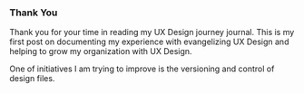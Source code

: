 ### Thank You

Thank you for your time in reading my UX Design journey journal. This is my first post on documenting my 
experience with evangelizing UX Design and helping to grow my organization with UX Design. 

One of initiatives I am trying to improve is the versioning and control of design files. 
